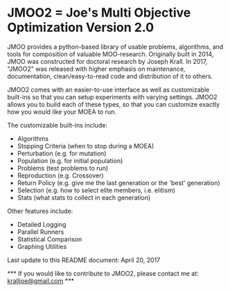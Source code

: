 # JMOO2 = Joe's Multi Objective Optimization Version 2.0

JMOO provides a python-based library of usable problems, algorithms, and tools for composition of valuable MOO-research.  Originally built in 2014, JMOO was constructed for doctoral research by Joseph Krall.  In 2017, "JMOO2" was released with higher emphasis on maintenance, documentation, clean/easy-to-read code and distribution of it to others.

JMOO2 comes with an easier-to-use interface as well as customizable built-ins so that you can setup experiments with varying settings.  JMOO2 allows you to build each of these types, so that you can customize exactly how you would like your MOEA to run.  

The customizable built-ins include:
 - Algorithms
 - Stopping Criteria (when to stop during a MOEA)
 - Perturbation (e.g. for mutation)
 - Population (e.g. for initial population)
 - Problems (test problems to run)
 - Reproduction (e.g. Crossover)
 - Return Policy (e.g. give me the last generation or the 'best' generation)
 - Selection (e.g. how to select elite members, i.e. elitism)
 - Stats (what stats to collect in each generation)
 
 Other features include:
  - Detailed Logging
  - Parallel Runners
  - Statistical Comparison
  - Graphing Utilities
  
  Last update to this README document: April 20, 2017
  
  *** If you would like to contribute to JMOO2, please contact me at: kralljoe@gmail.com ***
